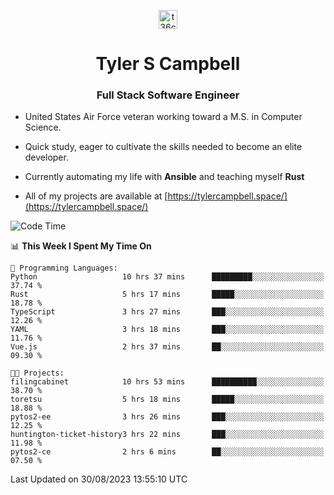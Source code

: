 <p align="center">
<a href="https://www.linkedin.com/in/t36campbell" target="blank"><img align="center" src="https://ik.imagekit.io/t36campbell/Portfolio/linkedin.png.original_m8bbGgPh6.png" alt="t36campbell" height="30" width="30" /></a>
</p>
<h1 align="center">Tyler S Campbell</h1>
<h3 align="center">Full Stack Software Engineer</h3>

* United States Air Force veteran working toward a M.S. in Computer Science.

* Quick study, eager to cultivate the skills needed to become an elite developer.

* Currently automating my life with **Ansible** and teaching myself **Rust**

* All of my projects are available at [https://tylercampbell.space/](https://tylercampbell.space/)

<!--START_SECTION:waka-->
![Code Time](http://img.shields.io/badge/Code%20Time-2%2C750%20hrs%2041%20mins-blue)

📊 **This Week I Spent My Time On** 

```text
💬 Programming Languages: 
Python                   10 hrs 37 mins      █████████░░░░░░░░░░░░░░░░   37.74 % 
Rust                     5 hrs 17 mins       █████░░░░░░░░░░░░░░░░░░░░   18.78 % 
TypeScript               3 hrs 27 mins       ███░░░░░░░░░░░░░░░░░░░░░░   12.26 % 
YAML                     3 hrs 18 mins       ███░░░░░░░░░░░░░░░░░░░░░░   11.76 % 
Vue.js                   2 hrs 37 mins       ██░░░░░░░░░░░░░░░░░░░░░░░   09.30 % 

🐱‍💻 Projects: 
filingcabinet            10 hrs 53 mins      ██████████░░░░░░░░░░░░░░░   38.70 % 
toretsu                  5 hrs 18 mins       █████░░░░░░░░░░░░░░░░░░░░   18.88 % 
pytos2-ee                3 hrs 26 mins       ███░░░░░░░░░░░░░░░░░░░░░░   12.25 % 
huntington-ticket-history3 hrs 22 mins       ███░░░░░░░░░░░░░░░░░░░░░░   11.98 % 
pytos2-ce                2 hrs 6 mins        ██░░░░░░░░░░░░░░░░░░░░░░░   07.50 % 
```


 Last Updated on 30/08/2023 13:55:10 UTC
<!--END_SECTION:waka-->
